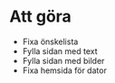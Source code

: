 # Att göra

- Fixa önskelista
- Fylla sidan med text
- Fylla sidan med bilder
- Fixa hemsida för dator
